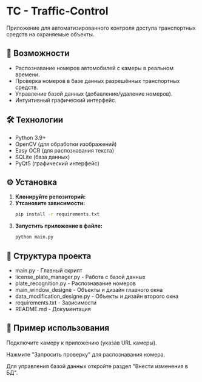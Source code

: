 # TC - Traffic-Control

Приложение для автоматизированного контроля доступа транспортных средств на охраняемые объекты.

## 📌 Возможности
- Распознавание номеров автомобилей с камеры в реальном времени.
- Проверка номеров в базе данных разрешённых транспортных средств.
- Управление базой данных (добавление/удаление номеров).
- Интуитивный графический интерфейс.

## 🛠 Технологии
- Python 3.9+
- OpenCV (для обработки изображений)
- Easy OCR (для распознавания текста)
- SQLite (база данных)
- PyQt5 (графический интерфейс)

## ⚙️ Установка
1. **Клонируйте репозиторий:**
2. **Утсановите зависимости:**
   ```bash
   pip install -r requirements.txt
5. **Запустить приложение в файле:**
    ```bash
   python main.py

## 📁 Структура проекта
- main.py   - Главный скрипт
- license_plate_manager.py   - Работа с базой данных
- plate_recognition.py   - Распознавание номеров
- main_window_designe   - Объекты и дизайн главного окна
- data_modification_designe.py   - Объекты и дизайн второго окна
- requirements.txt   - Зависимости
- README.md   - Документация

## 📝 Пример использования
Подключите камеру к приложению (указав URL камеры).

Нажмите "Запросить проверку" для распознавания номера.

Для управления базой данных откройте раздел "Внести изменения в БД".
